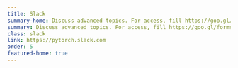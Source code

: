 ```yaml
---
title: Slack
summary-home: Discuss advanced topics. For access, fill https://goo.gl/forms/PP1AGvNHpSaJP8to1
summary: Discuss advanced topics. For access, fill https://goo.gl/forms/PP1AGvNHpSaJP8to1
class: slack
link: https://pytorch.slack.com
order: 5
featured-home: true
---
```

